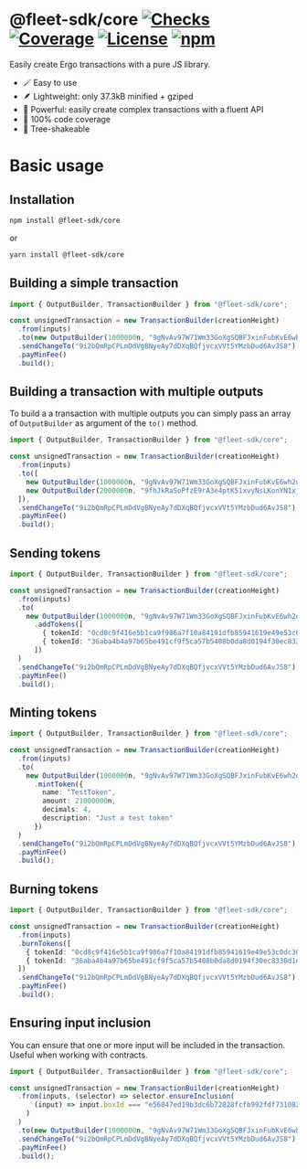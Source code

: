 # @fleet-sdk/core [![Checks](https://badgen.net/github/checks/fleet-sdk/core/master)](https://github.com/fleet-sdk/core/actions) [![Coverage](https://app.codecov.io/gh/fleet-sdk/core/branch/master/graph/badge.svg)](https://app.codecov.io/gh/fleet-sdk/core) [![License](https://badgen.net/github/license/fleet-sdk/core/)](https://github.com/fleet-sdk/core/blob/master/LICENSE) [![npm](https://badgen.net/npm/v/@fleet-sdk/core)](https://www.npmjs.com/package/@fleet-sdk/core)

Easily create Ergo transactions with a pure JS library.

- 🪄 Easy to use
- 🪶 Lightweight: only 37.3kB minified + gziped
- 🦾 Powerful: easily create complex transactions with a fluent API
- 🧪 100% code coverage
- 🌲 Tree-shakeable

# Basic usage

## Installation

```bash
npm install @fleet-sdk/core
```

or

```bash
yarn install @fleet-sdk/core
```

## Building a simple transaction

```ts
import { OutputBuilder, TransactionBuilder } from "@fleet-sdk/core";

const unsignedTransaction = new TransactionBuilder(creationHeight)
  .from(inputs)
  .to(new OutputBuilder(1000000n, "9gNvAv97W71Wm33GoXgSQBFJxinFubKvE6wh2dEhFTSgYEe783j"))
  .sendChangeTo("9i2bQmRpCPLmDdVgBNyeAy7dDXqBQfjvcxVVt5YMzbDud6AvJS8")
  .payMinFee()
  .build();
```

## Building a transaction with multiple outputs

To build a a transaction with multiple outputs you can simply pass an array of `OutputBuilder` as argument of the `to()` method.

```ts
import { OutputBuilder, TransactionBuilder } from "@fleet-sdk/core";

const unsignedTransaction = new TransactionBuilder(creationHeight)
  .from(inputs)
  .to([
    new OutputBuilder(1000000n, "9gNvAv97W71Wm33GoXgSQBFJxinFubKvE6wh2dEhFTSgYEe783j"),
    new OutputBuilder(2000000n, "9fhJkRaSoPfzE9rA3e4ptK51xvyNsLKonYN1xje5LWaLukx7iX2")
  ]),
  .sendChangeTo("9i2bQmRpCPLmDdVgBNyeAy7dDXqBQfjvcxVVt5YMzbDud6AvJS8")
  .payMinFee()
  .build();
```

## Sending tokens

```ts
import { OutputBuilder, TransactionBuilder } from "@fleet-sdk/core";

const unsignedTransaction = new TransactionBuilder(creationHeight)
  .from(inputs)
  .to(
    new OutputBuilder(1000000n, "9gNvAv97W71Wm33GoXgSQBFJxinFubKvE6wh2dEhFTSgYEe783j")
      .addTokens([
        { tokenId: "0cd8c9f416e5b1ca9f986a7f10a84191dfb85941619e49e53c0dc30ebf83324b", amount: 100n },
        { tokenId: "36aba4b4a97b65be491cf9f5ca57b5408b0da8d0194f30ec8330d1e8946161c1", amount: 429n }
      ])
  )
  .sendChangeTo("9i2bQmRpCPLmDdVgBNyeAy7dDXqBQfjvcxVVt5YMzbDud6AvJS8")
  .payMinFee()
  .build();
```

## Minting tokens

```ts
import { OutputBuilder, TransactionBuilder } from "@fleet-sdk/core";

const unsignedTransaction = new TransactionBuilder(creationHeight)
  .from(inputs)
  .to(
    new OutputBuilder(1000000n, "9gNvAv97W71Wm33GoXgSQBFJxinFubKvE6wh2dEhFTSgYEe783j")
      .mintToken({
        name: "TestToken",
        amount: 21000000n,
        decimals: 4,
        description: "Just a test token"
      })
  )
  .sendChangeTo("9i2bQmRpCPLmDdVgBNyeAy7dDXqBQfjvcxVVt5YMzbDud6AvJS8")
  .payMinFee()
  .build();
```

## Burning tokens

```ts
import { OutputBuilder, TransactionBuilder } from "@fleet-sdk/core";

const unsignedTransaction = new TransactionBuilder(creationHeight)
  .from(inputs)
  .burnTokens([
    { tokenId: "0cd8c9f416e5b1ca9f986a7f10a84191dfb85941619e49e53c0dc30ebf83324b", amount: 100n },
    { tokenId: "36aba4b4a97b65be491cf9f5ca57b5408b0da8d0194f30ec8330d1e8946161c1", amount: 429n }
  ])
  .sendChangeTo("9i2bQmRpCPLmDdVgBNyeAy7dDXqBQfjvcxVVt5YMzbDud6AvJS8")
  .payMinFee()
  .build();
```

## Ensuring input inclusion
You can ensure that one or more input will be included in the transaction. Useful when working with contracts.

```ts
import { OutputBuilder, TransactionBuilder } from "@fleet-sdk/core";

const unsignedTransaction = new TransactionBuilder(creationHeight)
  .from(inputs, (selector) => selector.ensureInclusion( 
      (input) => input.boxId === "e56847ed19b3dc6b72828fcfb992fdf7310828cf291221269b7ffc72fd66706e"
    )
  )
  .to(new OutputBuilder(1000000n, "9gNvAv97W71Wm33GoXgSQBFJxinFubKvE6wh2dEhFTSgYEe783j"))
  .sendChangeTo("9i2bQmRpCPLmDdVgBNyeAy7dDXqBQfjvcxVVt5YMzbDud6AvJS8")
  .payMinFee()
  .build();
```